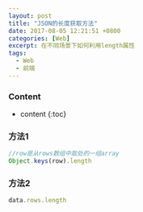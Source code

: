 ```yaml
---
layout: post 
title: "JSON的长度获取方法"
date: 2017-08-05 12:21:51 +0800
categories: [Web]
excerpt: 在不同场景下如何利用length属性
tags:
  - Web
  - 前端
---
```


### Content

* content
{:toc}

### 方法1

```js
//row是从rows数组中取处的一组array
Object.keys(row).length
```

### 方法2

```js
data.rows.length
```
